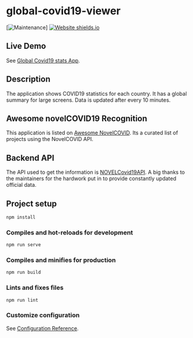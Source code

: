 # global-covid19-viewer

[![Maintenance](https://img.shields.io/badge/Maintained%3F-yes-green.svg)]
[![Website shields.io](https://img.shields.io/website-up-down-green-red/http/shields.io.svg)](https://covid19globalstatviewer.web.app)

## Live Demo

See [Global Covid19 stats App](https://covid19globalstatviewer.web.app).

## Description

The application shows COVID19 statistics for each country.
It has a global summary for large screens.
Data is updated after every 10 minutes.

## Awesome novelCOVID19 Recognition

This application is listed on [Awesome NovelCOVID](https://corona.lmao.ninja/docs/).
Its a curated list of projects using the NovelCOVID API.

## Backend API

The API used to get the information is [NOVELCovid19API](https://disease.sh/docs/).
A big thanks to the maintainers for the hardwork put in to provide constantly updated official data.

## Project setup

```javascript
npm install
```

### Compiles and hot-reloads for development

```javascript
npm run serve
```

### Compiles and minifies for production

```javascript
npm run build
```

### Lints and fixes files

```javascript
npm run lint
```

### Customize configuration

See [Configuration Reference](https://cli.vuejs.org/config/).
